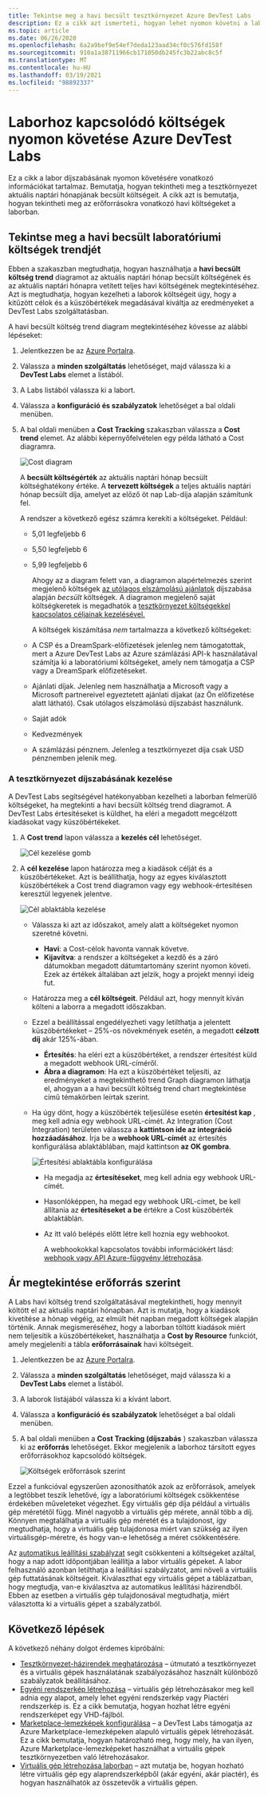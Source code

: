 ```yaml
---
title: Tekintse meg a havi becsült tesztkörnyezet Azure DevTest Labs
description: Ez a cikk azt ismerteti, hogyan lehet nyomon követni a labor (havi becsült költség trend diagram) költségeit a Azure DevTest Labsban.
ms.topic: article
ms.date: 06/26/2020
ms.openlocfilehash: 6a2a9bef9e54ef7deda123aad34cf0c576fd158f
ms.sourcegitcommit: 910a1a38711966cb171050db245fc3b22abc8c5f
ms.translationtype: MT
ms.contentlocale: hu-HU
ms.lasthandoff: 03/19/2021
ms.locfileid: "98892337"
---
```

# <a name="track-costs-associated-with-a-lab-in-azure-devtest-labs"></a>Laborhoz kapcsolódó költségek nyomon követése Azure DevTest Labs
Ez a cikk a labor díjszabásának nyomon követésére vonatkozó információkat tartalmaz. Bemutatja, hogyan tekintheti meg a tesztkörnyezet aktuális naptári hónapjának becsült költségeit. A cikk azt is bemutatja, hogyan tekintheti meg az erőforrásokra vonatkozó havi költségeket a laborban.

## <a name="view-the-monthly-estimated-lab-cost-trend"></a>Tekintse meg a havi becsült laboratóriumi költségek trendjét 
Ebben a szakaszban megtudhatja, hogyan használhatja a **havi becsült költség trend** diagramot az aktuális naptári hónap becsült költségének és az aktuális naptári hónapra vetített teljes havi költségének megtekintéséhez. Azt is megtudhatja, hogyan kezelheti a laborok költségeit úgy, hogy a kitűzött célok és a küszöbértékek megadásával kiváltja az eredményeket a DevTest Labs szolgáltatásban.

A havi becsült költség trend diagram megtekintéséhez kövesse az alábbi lépéseket: 

1. Jelentkezzen be az [Azure Portalra](https://portal.azure.com).
2. Válassza a **minden szolgáltatás** lehetőséget, majd válassza ki a **DevTest Labs** elemet a listából.
3. A Labs listából válassza ki a labort.  
4. Válassza a **konfiguráció és szabályzatok** lehetőséget a bal oldali menüben.  
4. A bal oldali menüben a **Cost Tracking** szakaszban válassza a **Cost trend** elemet. Az alábbi képernyőfelvételen egy példa látható a Cost diagramra. 
   
    ![Cost diagram](./media/devtest-lab-configure-cost-management/graph.png)

    A **becsült költségérték** az aktuális naptári hónap becsült költséghatékony értéke. A **tervezett költségek** a teljes aktuális naptári hónap becsült díja, amelyet az előző öt nap Lab-díja alapján számítunk fel.

    A rendszer a következő egész számra kerekíti a költségeket. Például: 

   * 5,01 legfeljebb 6 
   * 5,50 legfeljebb 6
   * 5,99 legfeljebb 6

     Ahogy az a diagram felett van, a diagramon alapértelmezés szerint megjelenő költségek [az utólagos elszámolású ajánlatok](https://azure.microsoft.com/offers/ms-azr-0003p/) díjszabása alapján *becsült* költségek. A diagramon megjelenő saját költségkeretek is megadhatók a [tesztkörnyezet költségekkel kapcsolatos céljainak kezelésével.](#managing-cost-targets-for-your-lab)

     A költségek kiszámítása *nem* tartalmazza a következő költségeket:

   * A CSP és a DreamSpark-előfizetések jelenleg nem támogatottak, mert a Azure DevTest Labs az Azure számlázási API-k használatával számítja ki a laboratóriumi költségeket, amely nem támogatja a CSP vagy a DreamSpark előfizetéseket.
   * Ajánlati díjak. Jelenleg nem használhatja a Microsoft vagy a Microsoft partnereivel egyeztetett ajánlati díjakat (az Ön előfizetése alatt látható). Csak utólagos elszámolású díjszabást használunk.
   * Saját adók
   * Kedvezmények
   * A számlázási pénznem. Jelenleg a tesztkörnyezet díja csak USD pénznemben jelenik meg.

### <a name="managing-cost-targets-for-your-lab"></a>A tesztkörnyezet díjszabásának kezelése
A DevTest Labs segítségével hatékonyabban kezelheti a laborban felmerülő költségeket, ha megtekinti a havi becsült költség trend diagramot. A DevTest Labs értesítéseket is küldhet, ha eléri a megadott megcélzott kiadásokat vagy küszöbértékeket. 

1. A **Cost trend** lapon válassza a **kezelés cél** lehetőséget.

    ![Cél kezelése gomb](./media/devtest-lab-configure-cost-management/cost-trend-manage-target.png)
2. A **cél kezelése** lapon határozza meg a kiadások célját és a küszöbértékeket. Azt is beállíthatja, hogy az egyes kiválasztott küszöbértékek a Cost trend diagramon vagy egy webhook-értesítésen keresztül legyenek jelentve.

    ![Cél ablaktábla kezelése](./media/devtest-lab-configure-cost-management/cost-trend-manage-target-pane.png)

   - Válassza ki azt az időszakot, amely alatt a költségeket nyomon szeretné követni.
      - **Havi**: a Cost-célok havonta vannak követve.
      - **Kijavítva**: a rendszer a költségeket a kezdő és a záró dátumokban megadott dátumtartomány szerint nyomon követi. Ezek az értékek általában azt jelzik, hogy a projekt mennyi ideig fut.
   - Határozza meg a **cél költségeit**. Például azt, hogy mennyit kíván költeni a laborra a megadott időszakban.
   - Ezzel a beállítással engedélyezheti vagy letilthatja a jelentett küszöbértékeket – 25%-os növekmények esetén, a megadott **célzott díj** akár 125%-ában.
      - **Értesítés**: ha eléri ezt a küszöbértéket, a rendszer értesítést küld a megadott webhook URL-címéről.
      - **Ábra a diagramon**: Ha ezt a küszöbértéket teljesíti, az eredményeket a megtekinthető trend Graph diagramon láthatja el, ahogyan a a havi becsült költség trend chart megtekintése című témakörben leírtak szerint.
   - Ha úgy dönt, hogy a küszöbérték teljesülése esetén **értesítést kap** , meg kell adnia egy webhook URL-címét. Az Integration (Cost Integration) területen válassza a **kattintson ide az integráció hozzáadásához**. Írja be a **webhook URL-címét** az értesítés konfigurálása ablaktáblában, majd kattintson **az OK gombra**.

       ![Értesítési ablaktábla konfigurálása](./media/devtest-lab-configure-cost-management/configure-notification-new.png)

     - Ha megadja az **értesítéseket**, meg kell adnia egy webhook URL-címét.
     - Hasonlóképpen, ha megad egy webhook URL-címet, be kell állítania az **értesítéseket** **a be** értékre a Cost küszöbérték ablaktáblán.
     - Az itt való belépés előtt létre kell hoznia egy webhookot.  

       A webhookokkal kapcsolatos további információkért lásd: [webhook vagy API Azure-függvény létrehozása](../azure-functions/functions-bindings-http-webhook.md). 

## <a name="view-cost-by-resource"></a>Ár megtekintése erőforrás szerint 
A Labs havi költség trend szolgáltatásával megtekintheti, hogy mennyit költött el az aktuális naptári hónapban. Azt is mutatja, hogy a kiadások kivetítése a hónap végéig, az elmúlt hét napban megadott költségek alapján történik. Annak megismeréséhez, hogy a laborban töltött kiadások miért nem teljesítik a küszöbértékeket, használhatja a **Cost by Resource** funkciót, amely megjeleníti a tábla **erőforrásainak** havi költségeit.

1. Jelentkezzen be az [Azure Portalra](https://portal.azure.com).
2. Válassza a **minden szolgáltatás** lehetőséget, majd válassza ki a **DevTest Labs** elemet a listából.
3. A laborok listájából válassza ki a kívánt labort.  
4. Válassza a **konfiguráció és szabályzatok** lehetőséget a bal oldali menüben.
5. A bal oldali menüben a **Cost Tracking (díjszabás** ) szakaszban válassza ki az **erőforrás** lehetőséget. Ekkor megjelenik a laborhoz társított egyes erőforrásokhoz kapcsolódó költségek. 

    ![Költségek erőforrások szerint](./media/devtest-lab-configure-cost-management/cost-by-resource.png)

Ezzel a funkcióval egyszerűen azonosíthatók azok az erőforrások, amelyek a legtöbbet teszik lehetővé, így a laboratóriumi költségek csökkentése érdekében műveleteket végezhet. Egy virtuális gép díja például a virtuális gép méretétől függ. Minél nagyobb a virtuális gép mérete, annál több a díj. Könnyen megtalálhatja a virtuális gép méretét és a tulajdonost, így megtudhatja, hogy a virtuális gép tulajdonosa miért van szükség az ilyen virtuálisgép-méretre, és hogy van-e lehetőség a méret csökkentésére.

Az [automatikus leállítási szabályzat](devtest-lab-set-lab-policy.md?#set-auto-shutdown-policy) segít csökkenteni a költségeket azáltal, hogy a nap adott időpontjában leállítja a labor virtuális gépeket. A labor felhasználó azonban letilthatja a leállítási szabályzatot, ami növeli a virtuális gép futtatásának költségeit. Kiválaszthat egy virtuális gépet a táblázatban, hogy megtudja, van-e kiválasztva az automatikus leállítási házirendből. Ebben az esetben a virtuális gép tulajdonosával megtudhatja, miért választotta ki a virtuális gépet a szabályzatból.
 
## <a name="next-steps"></a>Következő lépések
A következő néhány dolgot érdemes kipróbálni:

* [Tesztkörnyezet-házirendek meghatározása](devtest-lab-set-lab-policy.md) – útmutató a tesztkörnyezet és a virtuális gépek használatának szabályozásához használt különböző szabályzatok beállításához. 
* [Egyéni rendszerkép létrehozása](devtest-lab-create-template.md) – virtuális gép létrehozásakor meg kell adnia egy alapot, amely lehet egyéni rendszerkép vagy Piactéri rendszerkép is. Ez a cikk bemutatja, hogyan hozhat létre egyéni rendszerképet egy VHD-fájlból.
* [Marketplace-lemezképek konfigurálása](devtest-lab-configure-marketplace-images.md) – a DevTest Labs támogatja az Azure Marketplace-lemezképeken alapuló virtuális gépek létrehozását. Ez a cikk bemutatja, hogyan határozható meg, hogy mely, ha van ilyen, Azure Marketplace-lemezképeket használhat a virtuális gépek tesztkörnyezetben való létrehozásakor.
* [Virtuális gép létrehozása laborban](devtest-lab-add-vm.md) – azt mutatja be, hogyan hozható létre virtuális gép egy alaprendszerképből (akár egyéni, akár piactér), és hogyan használhatók az összetevők a virtuális gépen.
